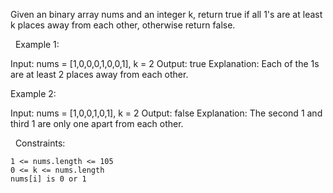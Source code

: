 Given an binary array nums and an integer k, return true if all 1's are at least k places away from each other, otherwise return false.

 
Example 1:

Input: nums = [1,0,0,0,1,0,0,1], k = 2
Output: true
Explanation: Each of the 1s are at least 2 places away from each other.


Example 2:

Input: nums = [1,0,0,1,0,1], k = 2
Output: false
Explanation: The second 1 and third 1 are only one apart from each other.


 
Constraints:


	1 <= nums.length <= 105
	0 <= k <= nums.length
	nums[i] is 0 or 1

